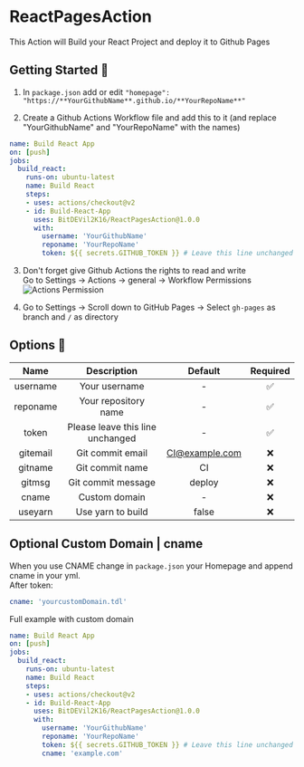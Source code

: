 # ReactPagesAction
This Action will Build your React Project and deploy it to Github Pages

## Getting Started 🎉
1. In ``package.json`` add or edit ``"homepage": "https://**YourGithubName**.github.io/**YourRepoName**"``


2. Create a Github Actions Workflow file and add this to it (and replace "YourGithubName" and "YourRepoName" with the names)
```yml
name: Build React App
on: [push]
jobs:
  build_react:
    runs-on: ubuntu-latest
    name: Build React
    steps:
    - uses: actions/checkout@v2
    - id: Build-React-App
      uses: BitDEVil2K16/ReactPagesAction@1.0.0
      with:
        username: 'YourGithubName'
        reponame: 'YourRepoName'
        token: ${{ secrets.GITHUB_TOKEN }} # Leave this line unchanged
```

3. Don't forget give Github Actions the rights to read and write  
   Go to Settings -> Actions -> general -> Workflow Permissions
   ![Actions Permission](https://cdn.filehost.icbit.win/ZoGo0/JUWABAXI69.jpg)

4. Go to Settings -> Scroll down to GitHub Pages -> Select `gh-pages` as branch and `/` as directory 

## Options 🔧
|   Name   |            Description           |     Default    | Required |
|:--------:|:--------------------------------:|:--------------:|:--------:|
| username |           Your username          |        -       |     ✅    |
| reponame |       Your repository name       |        -       |     ✅    |
|   token  | Please leave this line unchanged |        -       |     ✅    |
| gitemail |         Git commit email         | CI@example.com |     ❌    |
|  gitname |          Git commit name         |       CI       |     ❌    |
|  gitmsg  |        Git commit message        |     deploy     |     ❌    |
|   cname  |           Custom domain          |        -       |     ❌    |
|  useyarn |         Use yarn to build        |      false     |     ❌    |


## Optional Custom Domain | cname
When you use CNAME change in ``package.json`` your Homepage and append cname in your yml.  
After token:
```yml
cname: 'yourcustomDomain.tdl'
```  

Full example with custom domain
```yml
name: Build React App
on: [push]
jobs:
  build_react:
    runs-on: ubuntu-latest
    name: Build React
    steps:
    - uses: actions/checkout@v2
    - id: Build-React-App
      uses: BitDEVil2K16/ReactPagesAction@1.0.0
      with:
        username: 'YourGithubName'
        reponame: 'YourRepoName'
        token: ${{ secrets.GITHUB_TOKEN }} # Leave this line unchanged
        cname: 'example.com'
```
